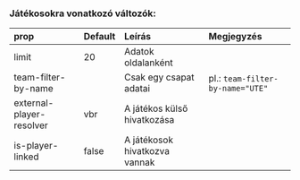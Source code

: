 ### Játékosokra vonatkozó változók:

| prop                     | Default | Leírás                        | Megjegyzés                       |
| :----------------------- | :------ | :---------------------------- | :------------------------------- |
| limit                    | 20      | Adatok oldalanként            |                                  |
| team-filter-by-name      |         | Csak egy csapat adatai        | pl.: `team-filter-by-name="UTE"` |
| external-player-resolver | vbr     | A játékos külső hivatkozása   |                                  |
| is-player-linked         | false   | A játékosok hivatkozva vannak |                                  |

